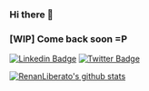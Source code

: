 ### Hi there 👋

### [WIP] Come back soon =P
[![Linkedin Badge](https://img.shields.io/badge/-LinkedIn-blue?style=flat-square&logo=Linkedin&logoColor=white&link=https://www.linkedin.com/in/renanliberato/)](https://www.linkedin.com/in/renanliberato/)
[![Twitter Badge](https://img.shields.io/badge/-Twitter-blue?style=flat-square&logo=Twitter&logoColor=white&link=https://www.twitter.com/renanlibegato/)](https://www.twitter.com/renanlibegato/)

[![RenanLiberato's github stats](https://github-readme-stats.vercel.app/api?username=renanliberato)](https://github.com/anuraghazra/github-readme-stats)
<!--
**renanliberato/renanliberato** is a ✨ _special_ ✨ repository because its `README.md` (this file) appears on your GitHub profile.

Here are some ideas to get you started:

- 🔭 I’m currently working on ...
- 🌱 I’m currently learning ...
- 👯 I’m looking to collaborate on ...
- 🤔 I’m looking for help with ...
- 💬 Ask me about ...
- 📫 How to reach me: ...
- 😄 Pronouns: ...
- ⚡ Fun fact: ...
-->

